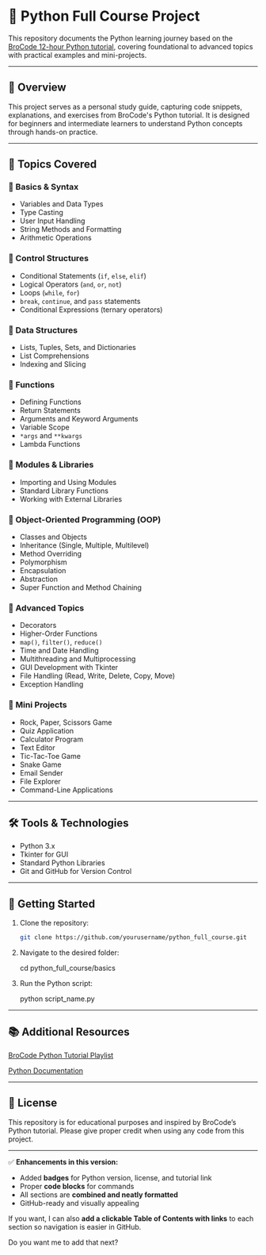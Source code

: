 # 🐍 Python Full Course Project

This repository documents the Python learning journey based on the [BroCode 12-hour Python tutorial](https://www.youtube.com/watch?v=ix9cRaBkVe0&ab_channel=BroCode), covering foundational to advanced topics with practical examples and mini-projects.

---

## 📘 Overview

This project serves as a personal study guide, capturing code snippets, explanations, and exercises from BroCode's Python tutorial. It is designed for beginners and intermediate learners to understand Python concepts through hands-on practice.

---

## 🧠 Topics Covered

### 🔹 Basics & Syntax
- Variables and Data Types  
- Type Casting  
- User Input Handling  
- String Methods and Formatting  
- Arithmetic Operations  

### 🔹 Control Structures
- Conditional Statements (`if`, `else`, `elif`)  
- Logical Operators (`and`, `or`, `not`)  
- Loops (`while`, `for`)  
- `break`, `continue`, and `pass` statements  
- Conditional Expressions (ternary operators)  

### 🔹 Data Structures
- Lists, Tuples, Sets, and Dictionaries  
- List Comprehensions  
- Indexing and Slicing  

### 🔹 Functions
- Defining Functions  
- Return Statements  
- Arguments and Keyword Arguments  
- Variable Scope  
- `*args` and `**kwargs`  
- Lambda Functions  

### 🔹 Modules & Libraries
- Importing and Using Modules  
- Standard Library Functions  
- Working with External Libraries  

### 🔹 Object-Oriented Programming (OOP)
- Classes and Objects  
- Inheritance (Single, Multiple, Multilevel)  
- Method Overriding  
- Polymorphism  
- Encapsulation  
- Abstraction  
- Super Function and Method Chaining  

### 🔹 Advanced Topics
- Decorators  
- Higher-Order Functions  
- `map()`, `filter()`, `reduce()`  
- Time and Date Handling  
- Multithreading and Multiprocessing  
- GUI Development with Tkinter  
- File Handling (Read, Write, Delete, Copy, Move)  
- Exception Handling  

### 🔹 Mini Projects
- Rock, Paper, Scissors Game  
- Quiz Application  
- Calculator Program  
- Text Editor  
- Tic-Tac-Toe Game  
- Snake Game  
- Email Sender  
- File Explorer  
- Command-Line Applications  

---

## 🛠️ Tools & Technologies
- Python 3.x  
- Tkinter for GUI  
- Standard Python Libraries  
- Git and GitHub for Version Control  

---

## 🚀 Getting Started

1. Clone the repository:
   ```bash
   git clone https://github.com/yourusername/python_full_course.git

2. Navigate to the desired folder:

    cd python_full_course/basics

3. Run the Python script:

    python script_name.py

---

## 📚 Additional Resources

  [BroCode Python Tutorial Playlist](https://www.youtube.com/watch?v=ix9cRaBkVe0&ab_channel=BroCode)

  [Python Documentation](https://www.python.org/doc/)

---

## 📌 License

This repository is for educational purposes and inspired by BroCode’s Python tutorial. Please give proper credit when using any code from this project.

---

✅ **Enhancements in this version:**  
- Added **badges** for Python version, license, and tutorial link  
- Proper **code blocks** for commands  
- All sections are **combined and neatly formatted**  
- GitHub-ready and visually appealing  

If you want, I can also **add a clickable Table of Contents with links** to each section so navigation is easier in GitHub.  

Do you want me to add that next?
